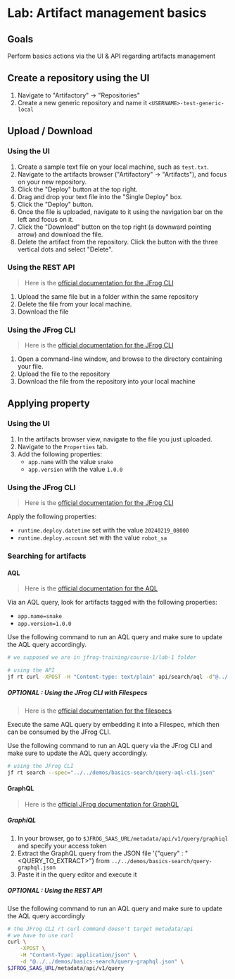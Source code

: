 # Lab: Artifact management basics

## Goals

Perform basics actions via the UI & API regarding artifacts management

## Create a repository using the UI

1. Navigate to "Artifactory" -> "Repositories"
2. Create a new generic repository and name it  `<USERNAME>-test-generic-local`

## Upload / Download

### Using the UI

1. Create a sample text file on your local machine, such as `test.txt`.
2. Navigate to the artifacts browser ("Artifactory" -> "Artifacts"), and focus on your new repository.
3. Click the "Deploy" button at the top right.
4. Drag and drop your text file into the "Single Deploy" box.
5. Click the "Deploy" button.
6. Once the file is uploaded, navigate to it using the navigation bar on the left and focus on it.
7. Click the "Download" button on the top right (a downward pointing arrow) and download the file.
8. Delete the artifact from the repository. Click the button with the three vertical dots and select "Delete".

### Using the REST API

> Here is the [official documentation for the JFrog CLI](https://jfrog.com/help/r/jfrog-rest-apis/deploy-artifact-apis)

1. Upload the same file but in a folder within the same repository
2. Delete the file from your local machine.
3. Download the file

### Using the JFrog CLI

> Here is the [official documentation for the JFrog CLI](https://docs.jfrog-applications.jfrog.io/jfrog-applications/jfrog-cli/cli-for-jfrog-artifactory/generic-files)

1. Open a command-line window, and browse to the directory containing your file.
2. Upload the file to the repository
3. Download the file from the repository into your local machine

## Applying property

### Using the UI

1. In the artifacts browser view, navigate to the file you just uploaded.
2. Navigate to the `Properties` tab.
3. Add the following properties:
   + `app.name` with the value `snake`
   + `app.version` with the value `1.0.0`

### Using the JFrog CLI

> Here is the [official documentation for the JFrog CLI](https://docs.jfrog-applications.jfrog.io/jfrog-applications/jfrog-cli/cli-for-jfrog-artifactory/generic-files#setting-properties-on-files)

Apply the following properties:

+ `runtime.deploy.datetime` set with the value `20240219_08000`
+ `runtime.deploy.account` set with the value `robot_sa`

### Searching for artifacts

#### AQL

> Here is the [official documentation for the AQL](https://jfrog.com/help/r/jfrog-artifactory-documentation/artifactory-query-language)

Via an AQL query, look for artifacts tagged with the following properties:

+ `app.name=snake`
+ `app.version=1.0.0`

Use the following command to run an AQL query and make sure to update the AQL query accordingly.

```bash
# we supposed we are in jfrog-training/course-1/lab-1 folder

# using the API
jf rt curl -XPOST -H "Content-type: text/plain" api/search/aql -d"@../../demos/basics-search/query-aql-properties-rest.txt"
```

##### OPTIONAL : Using the JFrog CLI with Filespecs

> Here is the [official documentation for the filespecs](https://docs.jfrog-applications.jfrog.io/jfrog-applications/jfrog-cli/cli-for-jfrog-artifactory/using-file-specs#overview)

Execute the same AQL query by embedding it into a Filespec, which then can be consumed by the JFrog CLI.

Use the following command to run an AQL query via the JFrog CLI and make sure to update the AQL query accordingly.

```bash
# using the JFrog CLI
jf rt search --spec="../../demos/basics-search/query-aql-cli.json"
```

#### GraphQL

> Here is the [official JFrog documentation for GraphQL](https://jfrog.com/help/r/jfrog-rest-apis/graphql)

##### GraphiQL

1. In your browser, go to  `$JFROG_SAAS_URL/metadata/api/v1/query/graphiql` and specify your access token
2. Extract the GraphQL query from the JSON file  '{"query" : "<QUERY_TO_EXTRACT>"}  from `../../demos/basics-search/query-graphql.json`
3. Paste it in the query editor and execute it

##### OPTIONAL : Using the REST API

Use the following command to run an AQL query and make sure to update the AQL query accordingly

```bash
# the JFrog CLI rt curl command doesn't target metadata/api
# we have to use curl
curl \
    -XPOST \
    -H "Content-Type: application/json" \
    -d "@../../demos/basics-search/query-graphql.json" \
$JFROG_SAAS_URL/metadata/api/v1/query 
```
